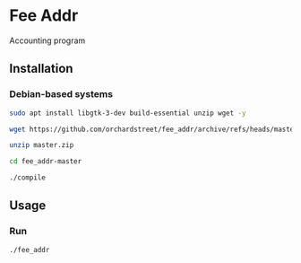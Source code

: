 Fee Addr
========================

Accounting program

Installation
------------

### Debian-based systems

```bash
sudo apt install libgtk-3-dev build-essential unzip wget -y

wget https://github.com/orchardstreet/fee_addr/archive/refs/heads/master.zip

unzip master.zip

cd fee_addr-master

./compile
```

Usage
-----------

### Run 

```bash
./fee_addr
```

